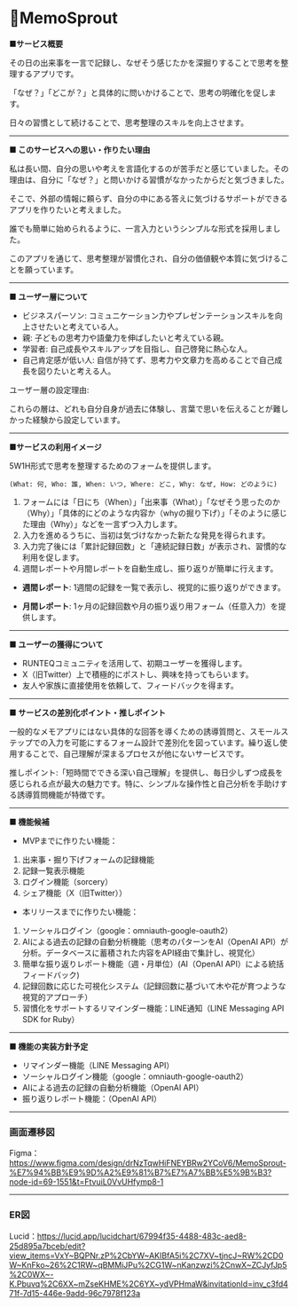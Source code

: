 # 🌱MemoSprout


**■サービス概要**

その日の出来事を一言で記録し、なぜそう感じたかを深掘りすることで思考を整理するアプリです。

「なぜ？」「どこが？」と具体的に問いかけることで、思考の明確化を促します。

日々の習慣として続けることで、思考整理のスキルを向上させます。

---

**■ このサービスへの思い・作りたい理由**

私は長い間、自分の思いや考えを言語化するのが苦手だと感じていました。その理由は、自分に「なぜ？」と問いかける習慣がなかったからだと気づきました。

そこで、外部の情報に頼らず、自分の中にある答えに気づけるサポートができるアプリを作りたいと考えました。

誰でも簡単に始められるように、一言入力というシンプルな形式を採用しました。

このアプリを通じて、思考整理が習慣化され、自分の価値観や本質に気づけることを願っています。

---

**■ ユーザー層について**

- ビジネスパーソン: コミュニケーション力やプレゼンテーションスキルを向上させたいと考えている人。
- 親: 子どもの思考力や語彙力を伸ばしたいと考えている親。
- 学習者: 自己成長やスキルアップを目指し、自己啓発に熱心な人。
- 自己肯定感が低い人: 自信が持てず、思考力や文章力を高めることで自己成長を図りたいと考える人。
 
ユーザー層の設定理由:

これらの層は、どれも自分自身が過去に体験し、言葉で思いを伝えることが難しかった経験から設定しています。

---

**■サービスの利用イメージ**

5W1H形式で思考を整理するためのフォームを提供します。

`(What: 何, Who: 誰, When: いつ, Where: どこ, Why: なぜ, How: どのように)`

1. フォームには「日にち（When）」「出来事（What）」「なぜそう思ったのか（Why）」「具体的にどのような内容か（whyの掘り下げ）」「そのように感じた理由（Why）」などを一言ずつ入力します。
2. 入力を進めるうちに、当初は気づけなかった新たな発見を得られます。
3. 入力完了後には「累計記録回数」と「連続記録日数」が表示され、習慣的な利用を促します。
4. 週間レポートや月間レポートを自動生成し、振り返りが簡単に行えます。

  - **週間レポート**: 1週間の記録を一覧で表示し、視覚的に振り返りができます。

  - **月間レポート**: 1ヶ月の記録回数や月の振り返り用フォーム（任意入力）を提供します。

---

**■ ユーザーの獲得について**

- RUNTEQコミュニティを活用して、初期ユーザーを獲得します。
- X（旧Twitter）上で積極的にポストし、興味を持ってもらいます。
- 友人や家族に直接使用を依頼して、フィードバックを得ます。

---

**■ サービスの差別化ポイント・推しポイント**

一般的なメモアプリにはない具体的な回答を導くための誘導質問と、スモールステップでの入力を可能にするフォーム設計で差別化を図っています。繰り返し使用することで、自己理解が深まるプロセスが他にないサービスです。

推しポイント:「短時間でできる深い自己理解」を提供し、毎日少しずつ成長を感じられる点が最大の魅力です。特に、シンプルな操作性と自己分析を手助けする誘導質問機能が特徴です。

---

**■ 機能候補**

- MVPまでに作りたい機能：
1. 出来事・掘り下げフォームの記録機能
2. 記録一覧表示機能
3. ログイン機能（sorcery）
4. シェア機能（X（旧Twitter））

- 本リリースまでに作りたい機能：
1. ソーシャルログイン（google：omniauth-google-oauth2）
2. AIによる過去の記録の自動分析機能（思考のパターンをAI（OpenAI API）が分析。データベースに蓄積された内容をAPI経由で集計し、視覚化）
3. 簡単な振り返りレポート機能（週・月単位）(AI（OpenAI API）による統括フィードバック)
4. 記録回数に応じた可視化システム（記録回数に基づいて木や花が育つような視覚的アプローチ）
5. 習慣化をサポートするリマインダー機能：LINE通知（LINE Messaging API SDK for Ruby）

---

**■ 機能の実装方針予定**
- リマインダー機能（LINE Messaging API）
- ソーシャルログイン機能（google：omniauth-google-oauth2）
- AIによる過去の記録の自動分析機能（OpenAI API）
- 振り返りレポート機能：（OpenAI API）
  
---

### 画面遷移図
Figma：https://www.figma.com/design/drNzTqwHiFNEYBRw2YCoV6/MemoSprout-%E7%94%BB%E9%9D%A2%E9%81%B7%E7%A7%BB%E5%9B%B3?node-id=69-1551&t=FtvuiL0VvUHfymp8-1

---

### ER図
Lucid：https://lucid.app/lucidchart/67994f35-4488-483c-aed8-25d895a7bceb/edit?view_items=VxY~BQPNr.zP%2CbYW~AKIBfA5i%2C7XV~tjncJ~RW%2CD0W~KnFko~26%2C1RW~qBMMiJPu%2CG1W~nKanzwzi%2CnwX~ZCJyfJp5%2C0WX~-K.Pbuvq%2C6XX~mZseKHME%2C6YX~ydVPHmaW&invitationId=inv_c3fd471f-7d15-446e-9add-96c7978f123a
